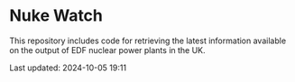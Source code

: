 # Nuke Watch

This repository includes code for retrieving the latest information available on the output of EDF nuclear power plants in the UK.

Last updated: 2024-10-05 19:11